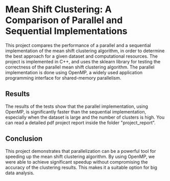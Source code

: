 # Mean Shift Clustering: A Comparison of Parallel and Sequential Implementations
This project compares the performance of a parallel and a sequential implementation of the mean shift clustering algorithm, in order to determine the best approach for a given dataset and computational resources. 
The project is implemented in C++, and uses the sklearn library for testing the correctness of the parallel mean shift clustering algorithm. 
The parallel implementation is done using OpenMP, a widely used application programming interface for shared-memory parallelism.

## Results
The results of the tests show that the parallel implementation, using OpenMP, is significantly faster than the sequential implementation,
especially when the dataset is large and the number of clusters is high. You can read a detailed pdf project report inside the folder "project_report".

## Conclusion
This project demonstrates that parallelization can be a powerful tool for speeding up the mean shift clustering algorithm.
By using OpenMP, we were able to achieve significant speedup without compromising the accuracy of the clustering results.
This makes it a suitable option for big data analysis.
